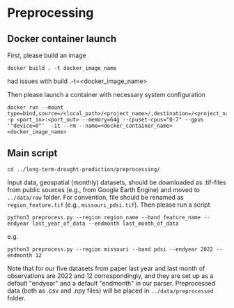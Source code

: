 # Preprocessing


## Docker container launch
First, please build an image

```
docker build . -t docker_image_name
```
had issues with build .-t=<docker_image_name>

Then please launch a container with necessary system configuration

```
docker run --mount type=bind,source=/<local_path>/<project_name>/,destination=/<project_name>/ -p <port_in>:<port_out> --memory=64g --cpuset-cpus="0-7" --gpus '"device=0"'  -it --rm --name=<docker_container_name>  <docker_image_name>
```

## Main script ##
```
cd ../long-term-drought-prediction/preprocessing/
```

Input data, geospatial (monthly) datasets, should be downloaded as .tif-files from public sources (e.g., from Google Earth Engine) and  moved to `../data/raw` folder. For convention, file should be renamed as `region_feature.tif` (e.g., `missouri_pdsi.tif`). Then please run a script

```
python3 preprocess.py --region region_name --band feature_name --endyear last_year_of_data --endmonth last_month_of_data
```
e.g.
```
python3 preprocess.py --region missouri --band pdsi --endyear 2022 --endmonth 12
```

Note that for our five datasets from paper last year and last month of observations are 2022 and 12 correspondingly, and they are set up as a default "endyear" and a default "endmonth" in our parser. Preprocessed data (both as .csv and .npy files) will be placed in `../data/preprocessed` folder.
